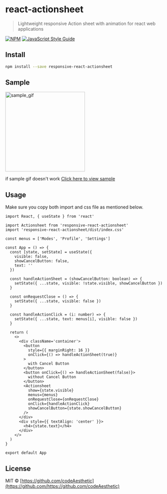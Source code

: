 # react-actionsheet

> Lightweight responsive Action sheet with animation for react web applications

[![NPM](https://img.shields.io/npm/v/react-actionsheet.svg)](https://www.npmjs.com/package/react-actionsheet) [![JavaScript Style Guide](https://img.shields.io/badge/code_style-standard-brightgreen.svg)](https://standardjs.com)

## Install

```bash
npm install --save responsive-react-actionsheet
```
## Sample
<img src="https://res.cloudinary.com/hassanraza786/image/upload/v1619360390/react-action-sheet_elkf0j.gif" alt="sample_gif" width="250" />

if sample gif doesn't work <a target='_blank' href="https://res.cloudinary.com/hassanraza786/image/upload/v1619360390/react-action-sheet_elkf0j.gif" alt="sample">Click here to view sample</a>
## Usage
Make sure you copy both import and css file as mentioned below.
```tsx
import React, { useState } from 'react'

import Actionsheet from 'responsive-react-actionsheet'
import 'responsive-react-actionsheet/dist/index.css'

const menus = ['Modes', 'Profile', 'Settings']

const App = () => {
  const [state, setState] = useState({
    visible: false,
    showCancelButton: false,
    text: ''
  })

  const handleActionSheet = (showCancelButton: boolean) => {
    setState({ ...state, visible: !state.visible, showCancelButton })
  }

  const onRequestClose = () => {
    setState({ ...state, visible: false })
  }

  const handleActionClick = (i: number) => {
    setState({ ...state, text: menus[i], visible: false })
  }

  return (
    <>
      <div className='container'>
        <button
          style={{ marginRight: 16 }}
          onClick={() => handleActionSheet(true)}
        >
          with Cancel Button
        </button>
        <button onClick={() => handleActionSheet(false)}>
          without Cancel Button
        </button>
        <Actionsheet
          show={state.visible}
          menus={menus}
          onRequestClose={onRequestClose}
          onClick={handleActionClick}
          showCancelButton={state.showCancelButton}
        />
      </div>
      <div style={{ textAlign: 'center' }}>
        <h4>{state.text}</h4>
      </div>
    </>
  )
}

export default App
```

## License

MIT © [https://github.com/codeAesthetic](https://github.com/https://github.com/codeAesthetic)
